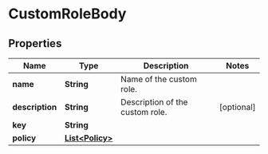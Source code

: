 
# CustomRoleBody

## Properties
Name | Type | Description | Notes
------------ | ------------- | ------------- | -------------
**name** | **String** | Name of the custom role. | 
**description** | **String** | Description of the custom role. |  [optional]
**key** | **String** |  | 
**policy** | [**List&lt;Policy&gt;**](Policy.md) |  | 



